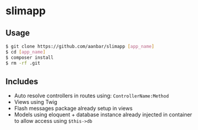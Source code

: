 # slimapp

## Usage
```bash
$ git clone https://github.com/aanbar/slimapp [app_name]
$ cd [app_name]
$ composer install
$ rm -rf .git
```

## Includes
- Auto resolve controllers in routes using: ``ControllerName:Method``
- Views using Twig
- Flash messages package already setup in views
- Models using eloquent + database instance already injected in container to allow access using ``$this->db``
